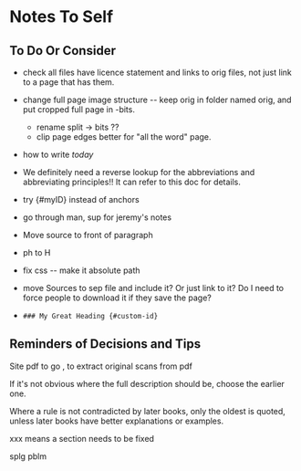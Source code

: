 # Notes To Self

## To Do Or Consider

- check all files have licence statement and links to orig files, not just link to a page that has them.

- change full page image structure -- keep orig in folder named orig, and put cropped full page in -bits.
    - rename split -> bits ??
    - clip page edges better for "all the word" page.

- how to write *today*

- We definitely need a reverse lookup for the abbreviations and abbreviating principles!! It can refer to this doc for details.

- try {#myID} instead of anchors

- go through man, sup for jeremy's notes

- Move source to front of paragraph

- ph to H

- fix css -- make it absolute path

- move Sources to sep file and include it? Or just link to it? Do I need to force people to download it if they save the page?

- ```### My Great Heading {#custom-id}```


## Reminders of Decisions and Tips

Site pdf to go , to extract original scans from pdf

If it's not obvious where the full description should be, choose the earlier one.

Where a rule is not contradicted by later books, only the oldest is quoted, unless later books have better explanations or examples.

xxx means a section needs to be fixed

<!-- #codespell:ignore pblm --> splg pblm
